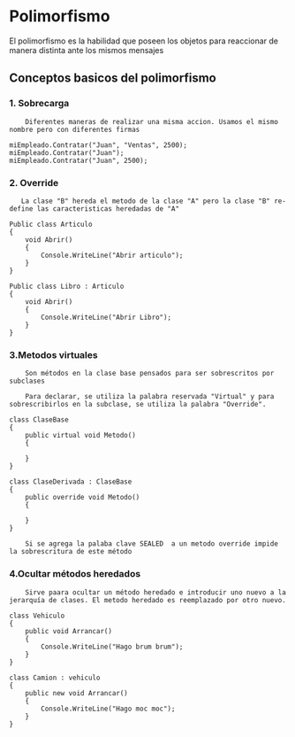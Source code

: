# Polimorfismo #
El polimorfismo es la habilidad que poseen los objetos para reaccionar de manera distinta ante los mismos mensajes

## Conceptos basicos del polimorfismo ##
 ### 1. Sobrecarga ### 
        Diferentes maneras de realizar una misma accion. Usamos el mismo nombre pero con diferentes firmas

    miEmpleado.Contratar("Juan", "Ventas", 2500);
    miEmpleado.Contratar("Juan");
    miEmpleado.Contratar("Juan", 2500);

 ### 2. Override ###
       La clase "B" hereda el metodo de la clase "A" pero la clase "B" re-define las caracteristicas heredadas de "A" 

    Public class Articulo
    {
        void Abrir()
        {
            Console.WriteLine("Abrir articulo");
        }
    }

    Public class Libro : Articulo
    {
        void Abrir()
        {
            Console.WriteLine("Abrir Libro");
        }
    }

 ### 3.Metodos virtuales ###
        Son métodos en la clase base pensados para ser sobrescritos por subclases

        Para declarar, se utiliza la palabra reservada "Virtual" y para sobrescribirlos en la subclase, se utiliza la palabra "Override".

    class ClaseBase
    {
        public virtual void Metodo()
        {

        }
    }

    class ClaseDerivada : ClaseBase
    {
        public override void Metodo()
        {

        }
    }

        Si se agrega la palaba clave SEALED  a un metodo override impide la sobrescritura de este método

 ### 4.Ocultar métodos heredados
        Sirve paara ocultar un método heredado e introducir uno nuevo a la jerarquía de clases. El metodo heredado es reemplazado por otro nuevo.

    class Vehiculo
    {
        public void Arrancar()
        {
            Console.WriteLine("Hago brum brum");
        }
    }

    class Camion : vehiculo
    {
        public new void Arrancar()
        {
            Console.WriteLine("Hago moc moc");
        }
    }